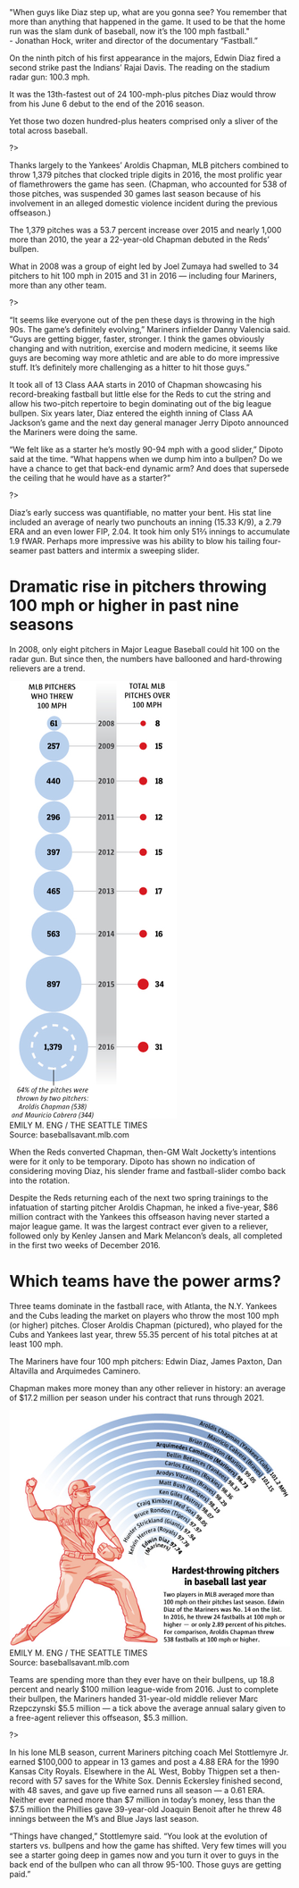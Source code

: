 <div class="opening pullquote">
  "When guys like Diaz step up, what are you gonna see? You remember that more than anything that happened in the game. It used to be that the home run was the slam dunk of baseball, now it’s the 100 mph fastball."
  <div class="attribution">- Jonathan Hock, writer and director of the documentary “Fastball.”</div>
</div>

On the ninth pitch of his first appearance in the majors, Edwin Diaz  fired a second strike past the Indians’ Rajai Davis. The reading on the stadium radar gun: 100.3 mph.

It was the 13th-fastest out of 24 100-mph-plus pitches Diaz would throw from his June 6 debut to the end of the 2016 season. 

Yet those two dozen hundred-plus heaters comprised only a sliver of the total across baseball. 

<?<%= t.include("_inlineNav.html", { page: "trends" }) %>?>

Thanks largely to the Yankees’ Aroldis Chapman,  MLB pitchers combined to throw 1,379 pitches that clocked triple digits in 2016, the most prolific year of flamethrowers the game has seen. (Chapman, who accounted for 538 of those pitches, was suspended 30 games last season because of his involvement in an alleged domestic violence incident during the previous offseason.)

The 1,379 pitches was a 53.7 percent increase over 2015 and nearly 1,000 more than 2010, the year a 22-year-old Chapman debuted in the Reds’ bullpen.

What in 2008 was a group of eight led by Joel Zumaya had swelled to 34 pitchers to hit 100 mph in 2015 and 31 in 2016 — including four Mariners, more than any other team.

<?<%= t.include("trends/_top_10_pitchers.html") %>?>

“It seems like everyone out of the pen these days is throwing in the high 90s. The game’s definitely evolving,” Mariners infielder Danny Valencia said. “Guys are getting bigger, faster, stronger. I think the games obviously changing and with nutrition, exercise and modern medicine, it seems like guys are becoming way more athletic and are able to do more impressive stuff. It’s definitely more challenging as a hitter to hit those guys.”

It took all of 13 Class AAA starts in 2010 of Chapman showcasing his record-breaking fastball but little else for the Reds to cut the string and allow his two-pitch repertoire to begin dominating out of the big league bullpen. Six years later, Diaz entered the eighth inning of  Class AA Jackson’s game and the next day general manager Jerry Dipoto announced the Mariners were doing the same.

“We felt like as a starter he’s mostly 90-94 mph with a good slider,” Dipoto said at the time. “What happens when we dump him into a bullpen? Do we have a chance to get that back-end dynamic arm? And does that supersede the ceiling that he would have as a starter?”

<? <%= t.include("partials/_ad.html", { type: "square" }) %> ?>

Diaz’s early success was quantifiable, no matter your bent. His stat line included an average of nearly two punchouts an inning (15.33 K/9), a 2.79 ERA and an even lower FIP, 2.04. It took him only 51⅔ innings to accumulate 1.9 fWAR. Perhaps more impressive was his ability to blow his tailing four-seamer past batters and intermix a sweeping slider.

<div class="visualization side-by-side">
  <div class="row">
    <div class="text">
      <h1>Dramatic rise in pitchers throwing 100 mph or higher in past nine seasons</h1>
      <p>
        In 2008, only eight pitchers in Major League Baseball could hit 100 on the radar gun. But since then, the numbers have ballooned and hard-throwing relievers are a trend.
    </div>
    <div class="image">
      <img src="../assets/WEB-Diaz-graphic1.jpg">
    </div>
  </div>
  <div class="attribution">
    <div class="credit">EMILY M. ENG / THE SEATTLE TIMES</div>
    <div class="source">Source: baseballsavant.mlb.com</div>
  </div>
</div>

When the Reds converted Chapman, then-GM Walt Jocketty’s intentions were for it only to be temporary. Dipoto has shown no indication of considering moving Diaz, his slender frame and fastball-slider combo back into the rotation.

Despite the Reds returning each of the next two spring trainings to the infatuation of starting pitcher Aroldis Chapman, he inked a five-year, $86 million contract with the Yankees this offseason having never started a major league game. It was the largest contract ever given to a reliever, followed only by Kenley Jansen and Mark Melancon’s deals, all completed in the first two weeks of December 2016. 

<div class="visualization side-by-side">
  <div class="row">
    <div class="text">
      <h1>Which teams have the power arms?</h1>
      <p>
        Three teams dominate in the fastball race, with Atlanta, the N.Y. Yankees and the Cubs leading the market on players who throw the most 100 mph (or higher) pitches. Closer Aroldis Chapman (pictured), who played for the Cubs and Yankees last year, threw 55.35 percent of his total pitches at at least 100 mph. 
      <p>
        The Mariners have four 100 mph pitchers: Edwin Diaz, James Paxton, Dan Altavilla and Arquimedes Caminero.
      <p>
        Chapman makes more money than any other reliever in history: an average of $17.2 million per season under his contract that runs through 2021.
    </div>
    <div class="image">
      <img src="../assets/WEB-Diaz-graphic3.jpg">
    </div>
  </div>
  <div class="attribution">
    <div class="credit">EMILY M. ENG / THE SEATTLE TIMES</div>
    <div class="source">Source: baseballsavant.mlb.com</div>
  </div>
</div>

Teams are spending more than they ever have on their bullpens, up 18.8 percent and nearly $100 million league-wide from 2016. Just to complete their bullpen, the Mariners handed 31-year-old middle reliever Marc Rzepczynski $5.5 million — a tick above the average annual salary given to a free-agent reliever this offseason, $5.3 million.

<?<%= t.include("trends/_by_team.html") %>?>

In his lone MLB season, current Mariners pitching coach Mel Stottlemyre Jr. earned $100,000 to appear in 13 games and post a 4.88 ERA for the 1990 Kansas City Royals. Elsewhere in the AL West, Bobby Thigpen set a then-record with 57 saves for the White Sox. Dennis Eckersley finished second, with 48 saves, and gave up five earned runs all season — a 0.61 ERA. Neither ever earned more than $7 million in today’s money, less than the $7.5 million the Phillies gave 39-year-old Joaquin Benoit after he threw 48 innings between the M’s and Blue Jays last season.

“Things have changed,” Stottlemyre said. “You look at the evolution of starters vs. bullpens and how the game has shifted. Very few times will you see a starter going deep in games now and you turn it over to guys in the back end of the bullpen who can all throw 95-100. Those guys are getting paid.”
